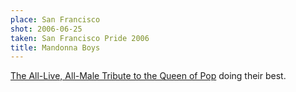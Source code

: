 ```yaml
---
place: San Francisco
shot: 2006-06-25
taken: San Francisco Pride 2006
title: Mandonna Boys
---
```


[The All-Live, All-Male Tribute to the Queen of Pop](http://en.wikipedia.org/wiki/Mandonna) doing their best.
